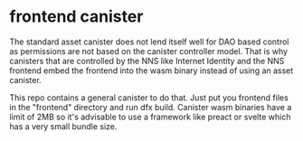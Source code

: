 # frontend canister

The standard asset canister does not lend itself well for DAO based control as permissions are not based on the canister controller model. That is why canisters that are controlled by the NNS like Internet Identity and the NNS frontend embed the frontend into the wasm binary instead of using an asset canister.

This repo contains a general canister to do that. Just put you frontend files in the "frontend" directory and run dfx build. Canister wasm binaries have a limit of 2MB so it's advisable to use a framework like preact or svelte which has a very small bundle size.
